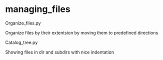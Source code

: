 # managing_files

Organize_files.py 

Organize files by their extentsion by moving them to predefined directions

Catalog_tree.py

Showing files in dir and subdirs with nice indentation

